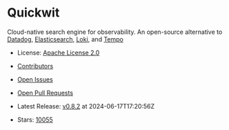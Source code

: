# Quickwit

Cloud-native search engine for observability. An open-source alternative to [Datadog](https://www.datadoghq.com/), [Elasticsearch](https://www.elastic.co/elasticsearch), [Loki](https://github.com/grafana/loki), and [Tempo](https://github.com/grafana/tempo)
- License: [Apache License 2.0](https://spdx.org/licenses/Apache-2.0.html)

- [Contributors](https://github.com/quickwit-oss/quickwit/graphs/contributors)
- [Open Issues](https://github.com/quickwit-oss/quickwit/issues?q=sort%3Aupdated-desc+is%3Aissue+is%3Aopen)
- [Open Pull Requests](https://github.com/quickwit-oss/quickwit/pulls?q=sort%3Aupdated-desc+is%3Apr+is%3Aopen)
- Latest Release: [v0.8.2](https://github.com/quickwit-oss/quickwit/releases/tag/v0.8.2) at 2024-06-17T17:20:56Z

- Stars: [10055](https://github.com/quickwit-oss/quickwit/stargazers)

